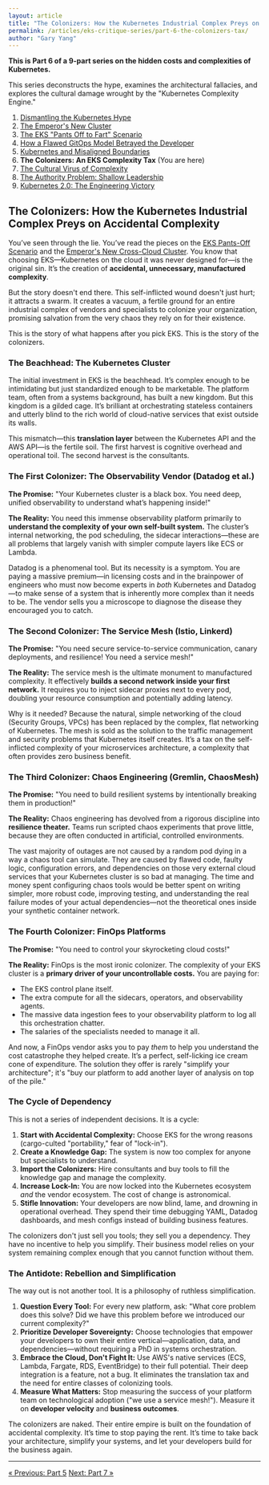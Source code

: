 ```yaml
---
layout: article
title: "The Colonizers: How the Kubernetes Industrial Complex Preys on Accidental Complexity"
permalink: /articles/eks-critique-series/part-6-the-colonizers-tax/
author: "Gary Yang"
---
```


<div class="series-notice">
  <p><strong>This is Part 6 of a 9-part series on the hidden costs and complexities of Kubernetes.</strong></p>
  <p>This series deconstructs the hype, examines the architectural fallacies, and explores the cultural damage wrought by the "Kubernetes Complexity Engine."</p>
  <ol>
    <li><a href="/articles/eks-critique-series/part-1-dismantling-hype/">Dismantling the Kubernetes Hype</a></li>
    <li><a href="/articles/eks-critique-series/part-2-emperor-new-cluster/">The Emperor's New Cluster</a></li>
    <li><a href="/articles/eks-critique-series/part-3-pants-off-scenario/">The EKS "Pants Off to Fart" Scenario</a></li>
    <li><a href="/articles/eks-critique-series/part-4-flawed-gitops-model/">How a Flawed GitOps Model Betrayed the Developer</a></li>
    <li><a href="/articles/eks-critique-series/part-5-bounded-contexts/">Kubernetes and Misaligned Boundaries</a></li>
    <li><strong>The Colonizers: An EKS Complexity Tax</strong> (You are here)</li>
    <li><a href="/articles/eks-critique-series/part-7-the-cultural-virus/">The Cultural Virus of Complexity</a></li>
    <li><a href="/articles/eks-critique-series/part-8-the-authority-problem/">The Authority Problem: Shallow Leadership</a></li>
    <li><a href="/articles/eks-critique-series/part-9-engineering-victory/">Kubernetes 2.0: The Engineering Victory</a></li>
  </ol>
</div>

## The Colonizers: How the Kubernetes Industrial Complex Preys on Accidental Complexity

You’ve seen through the lie. You’ve read the pieces on the [EKS Pants-Off Scenario](https://ondemandenv.dev/articles/eks-pants-off-scenario/) and the [Emperor's New Cross-Cloud Cluster](https://ondemandenv.dev/articles/emperor-new-cluster-cross-cloud-kubernetes-lie/). You know that choosing EKS—Kubernetes on the cloud it was never designed for—is the original sin. It’s the creation of **accidental, unnecessary, manufactured complexity**.

But the story doesn't end there. This self-inflicted wound doesn't just hurt; it attracts a swarm. It creates a vacuum, a fertile ground for an entire industrial complex of vendors and specialists to colonize your organization, promising salvation from the very chaos they rely on for their existence.

This is the story of what happens after you pick EKS. This is the story of the colonizers.

### The Beachhead: The Kubernetes Cluster

The initial investment in EKS is the beachhead. It’s complex enough to be intimidating but just standardized enough to be marketable. The platform team, often from a systems background, has built a new kingdom. But this kingdom is a gilded cage. It’s brilliant at orchestrating stateless containers and utterly blind to the rich world of cloud-native services that exist outside its walls.

This mismatch—this **translation layer** between the Kubernetes API and the AWS API—is the fertile soil. The first harvest is cognitive overhead and operational toil. The second harvest is the consultants.

### The First Colonizer: The Observability Vendor (Datadog et al.)

**The Promise:** "Your Kubernetes cluster is a black box. You need deep, unified observability to understand what’s happening inside!"

**The Reality:** You need this immense observability platform primarily to **understand the complexity of your own self-built system.** The cluster’s internal networking, the pod scheduling, the sidecar interactions—these are all problems that largely vanish with simpler compute layers like ECS or Lambda.

Datadog is a phenomenal tool. But its necessity is a symptom. You are paying a massive premium—in licensing costs and in the brainpower of engineers who must now become experts in *both* Kubernetes and Datadog—to make sense of a system that is inherently more complex than it needs to be. The vendor sells you a microscope to diagnose the disease they encouraged you to catch.

### The Second Colonizer: The Service Mesh (Istio, Linkerd)

**The Promise:** "You need secure service-to-service communication, canary deployments, and resilience! You need a service mesh!"

**The Reality:** The service mesh is the ultimate monument to manufactured complexity. It effectively **builds a second network inside your first network.** It requires you to inject sidecar proxies next to every pod, doubling your resource consumption and potentially adding latency.

Why is it needed? Because the natural, simple networking of the cloud (Security Groups, VPCs) has been replaced by the complex, flat networking of Kubernetes. The mesh is sold as the solution to the traffic management and security problems that Kubernetes itself creates. It’s a tax on the self-inflicted complexity of your microservices architecture, a complexity that often provides zero business benefit.

### The Third Colonizer: Chaos Engineering (Gremlin, ChaosMesh)

**The Promise:** "You need to build resilient systems by intentionally breaking them in production!"

**The Reality:** Chaos engineering has devolved from a rigorous discipline into **resilience theater.** Teams run scripted chaos experiments that prove little, because they are often conducted in artificial, controlled environments.

The vast majority of outages are not caused by a random pod dying in a way a chaos tool can simulate. They are caused by flawed code, faulty logic, configuration errors, and dependencies on those very external cloud services that your Kubernetes cluster is so bad at managing. The time and money spent configuring chaos tools would be better spent on writing simpler, more robust code, improving testing, and understanding the real failure modes of your actual dependencies—not the theoretical ones inside your synthetic container network.

### The Fourth Colonizer: FinOps Platforms

**The Promise:** "You need to control your skyrocketing cloud costs!"

**The Reality:** FinOps is the most ironic colonizer. The complexity of your EKS cluster is a **primary driver of your uncontrollable costs.** You are paying for:
*   The EKS control plane itself.
*   The extra compute for all the sidecars, operators, and observability agents.
*   The massive data ingestion fees to your observability platform to log all this orchestration chatter.
*   The salaries of the specialists needed to manage it all.

And now, a FinOps vendor asks you to pay *them* to help you understand the cost catastrophe they helped create. It’s a perfect, self-licking ice cream cone of expenditure. The solution they offer is rarely "simplify your architecture"; it's "buy our platform to add another layer of analysis on top of the pile."

### The Cycle of Dependency

This is not a series of independent decisions. It is a cycle:

1.  **Start with Accidental Complexity:** Choose EKS for the wrong reasons (cargo-culted "portability," fear of "lock-in").
2.  **Create a Knowledge Gap:** The system is now too complex for anyone but specialists to understand.
3.  **Import the Colonizers:** Hire consultants and buy tools to fill the knowledge gap and manage the complexity.
4.  **Increase Lock-In:** You are now locked into the Kubernetes ecosystem *and* the vendor ecosystem. The cost of change is astronomical.
5.  **Stifle Innovation:** Your developers are now blind, lame, and drowning in operational overhead. They spend their time debugging YAML, Datadog dashboards, and mesh configs instead of building business features.

The colonizers don't just sell you tools; they sell you a dependency. They have no incentive to help you simplify. Their business model relies on your system remaining complex enough that you cannot function without them.

### The Antidote: Rebellion and Simplification

The way out is not another tool. It is a philosophy of ruthless simplification.

1.  **Question Every Tool:** For every new platform, ask: "What core problem does this solve? Did we have this problem before we introduced our current complexity?"
2.  **Prioritize Developer Sovereignty:** Choose technologies that empower your developers to own their entire vertical—application, data, and dependencies—without requiring a PhD in systems orchestration.
3.  **Embrace the Cloud, Don't Fight It:** Use AWS's native services (ECS, Lambda, Fargate, RDS, EventBridge) to their full potential. Their deep integration is a feature, not a bug. It eliminates the translation tax and the need for entire classes of colonizing tools.
4.  **Measure What Matters:** Stop measuring the success of your platform team on technological adoption ("we use a service mesh!"). Measure it on **developer velocity** and **business outcomes**.

The colonizers are naked. Their entire empire is built on the foundation of accidental complexity. It’s time to stop paying the rent. It’s time to take back your architecture, simplify your systems, and let your developers build for the business again.

---

<div class="series-navigation">
  <a href="/articles/eks-critique-series/part-5-bounded-contexts/" class="previous">&laquo; Previous: Part 5</a>
  <a href="/articles/eks-critique-series/part-7-the-cultural-virus/" class="next">Next: Part 7 &raquo;</a>
</div>